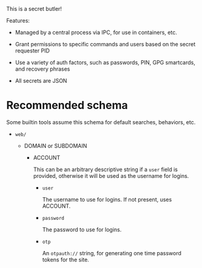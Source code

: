 This is a secret butler!

Features:

- Managed by a central process via IPC, for use in containers, etc.

- Grant permissions to specific commands and users based on the secret requester PID

- Use a variety of auth factors, such as passwords, PIN, GPG smartcards, and recovery phrases

- All secrets are JSON

# Recommended schema

Some builtin tools assume this schema for default searches, behaviors, etc.

- `web/`

  - DOMAIN or SUBDOMAIN

    - ACCOUNT 

      This can be an arbitrary descriptive string if a `user` field is provided, otherwise it will be used as the username for logins.

      - `user`

        The username to use for logins.  If not present, uses ACCOUNT.

      - `password`

        The password to use for logins.

      - `otp`
    
        An `otpauth://` string, for generating one time password tokens for the site.

